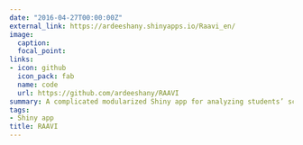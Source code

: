 ```yaml
---
date: "2016-04-27T00:00:00Z"
external_link: https://ardeeshany.shinyapps.io/Raavi_en/
image:
  caption: 
  focal_point:
links:
- icon: github
  icon_pack: fab
  name: code
  url: https://github.com/ardeeshany/RAAVI
summary: A complicated modularized Shiny app for analyzing students’ scores.
tags:
- Shiny app
title: RAAVI
---
```

